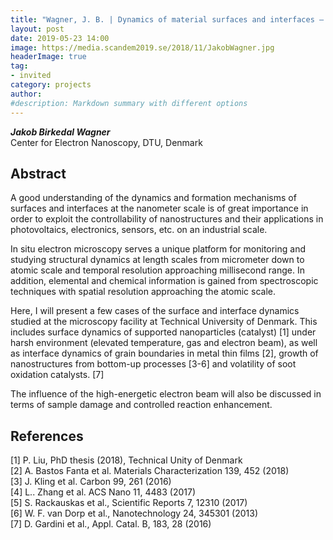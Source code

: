 ```yaml
---
title: "Wagner, J. B. | Dynamics of material surfaces and interfaces – the good, the bad and the electron beam"
layout: post
date: 2019-05-23 14:00
image: https://media.scandem2019.se/2018/11/JakobWagner.jpg
headerImage: true
tag:
- invited
category: projects
author:
#description: Markdown summary with different options
---
```


_**Jakob Birkedal Wagner**_<br/>
Center for Electron Nanoscopy, DTU, Denmark<br/>

## Abstract

A good understanding of the dynamics and formation mechanisms of surfaces and interfaces at the nanometer scale is of great importance in order to exploit the controllability of nanostructures and their applications in photovoltaics, electronics, sensors, etc. on an industrial scale.<br/>

In situ electron microscopy serves a unique platform for monitoring and studying structural dynamics at length scales from micrometer down to atomic scale and temporal resolution approaching millisecond range. In addition, elemental and chemical information is gained from spectroscopic techniques with spatial resolution approaching the atomic scale.<br/>

Here, I will present a few cases of the surface and interface dynamics studied at the microscopy facility at Technical University of Denmark. This includes surface dynamics of supported nanoparticles (catalyst) [1] under harsh environment (elevated temperature, gas and electron beam), as well as interface dynamics of grain boundaries in metal thin films [2], growth of nanostructures from bottom-up processes [3-6] and volatility of soot oxidation catalysts. [7]<br/>

The influence of the high-energetic electron beam will also be discussed in terms of sample damage and controlled reaction enhancement.<br/>

## References

[1] P. Liu, PhD thesis (2018), Technical Unity of Denmark <br/>
[2] A. Bastos Fanta et al. Materials Characterization 139, 452 (2018)<br/>
[3] J. Kling et al. Carbon 99, 261 (2016)<br/>
[4] L.. Zhang et al. ACS Nano 11, 4483 (2017)<br/>
[5] S. Rackauskas et al., Scientific Reports 7, 12310 (2017)<br/>
[6] W. F. van Dorp et al., Nanotechnology 24, 345301 (2013)<br/>
[7] D. Gardini et al., Appl. Catal. B, 183, 28 (2016)<br/>
